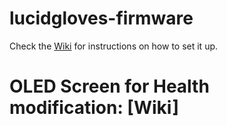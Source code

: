 # lucidgloves-firmware


Check the [Wiki](https://github.com/LucidVR/lucidgloves/wiki/Firmware-Setup-and-Customization-Tutorial/) for instructions on how to set it up.

# OLED Screen for Health modification: [Wiki] <linkForWiki>
